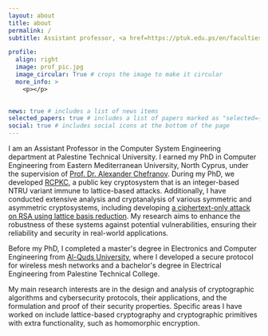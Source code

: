 ```yaml
---
layout: about
title: about
permalink: /
subtitle: Assistant professor, <a href=https://ptuk.edu.ps/en/faculties/department.php?name=computer-systems-engineering>Computer System Engineering Department. PTUK</a>. 

profile:
  align: right
  image: prof_pic.jpg
  image_circular: True # crops the image to make it circular
  more_info: >
    <p></p>
    

news: true # includes a list of news items
selected_papers: true # includes a list of papers marked as "selected={true}"
social: true # includes social icons at the bottom of the page
---
```


I am an Assistant Professor in the Computer System Engineering department at Palestine Technical University. I earned my PhD in Computer Engineering from Eastern Mediterranean University, North Cyprus, under the supervision of [Prof. Dr. Alexander Chefranov](https://staff.emu.edu.tr/alexanderchefranov/en/personal-info/curriculum-vitae). During my PhD, we developed [RCPKC](https://www.mdpi.com/1424-8220/20/16/4632), a public key cryptosystem that is an integer-based NTRU variant immune to lattice-based attacks. Additionally, I have conducted extensive analysis and cryptanalysis of various symmetric and asymmetric cryptosystems, including developing [a ciphertext-only attack on RSA using lattice basis reduction](https://iajit.org/PDF/Vol%2018,%20No.%202/19701.pdf). My research aims to enhance the robustness of these systems against potential vulnerabilities, ensuring their reliability and security in real-world applications. 

Before my PhD, I completed a master's degree in Electronics and Computer Engineering from [Al-Quds University](https://www.alquds.edu/en/), where I developed a secure protocol for wireless mesh networks and a bachelor's degree in Electrical Engineering from Palestine Technical College.

My main research interests are in the design and analysis of cryptographic algorithms and cybersecurity protocols, their applications, and the formulation and proof of their security properties. Specific areas I have worked on include lattice-based cryptography and cryptographic primitives with extra functionality, such as homomorphic encryption. 

  


